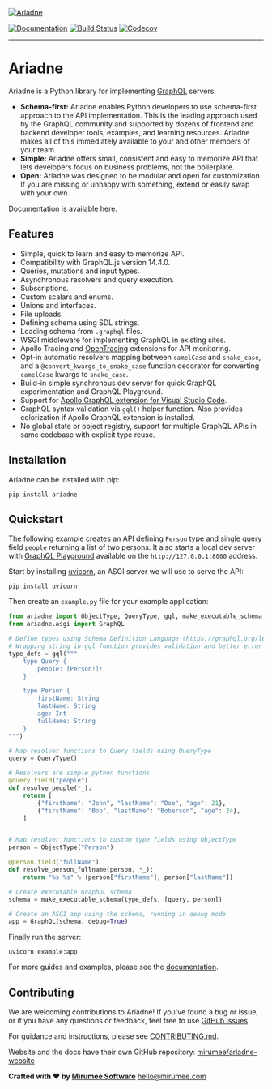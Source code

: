 [![Ariadne](https://ariadnegraphql.org/img/logo-horizontal-sm.png)](https://ariadnegraphql.org)

[![Documentation](https://img.shields.io/badge/docs-ariadnegraphql.org-brightgreen.svg)](https://ariadnegraphql.org)
[![Build Status](https://travis-ci.org/mirumee/ariadne.svg?branch=master)](https://travis-ci.org/mirumee/ariadne)
[![Codecov](https://codecov.io/gh/mirumee/ariadne/branch/master/graph/badge.svg)](https://codecov.io/gh/mirumee/ariadne)

- - - - -

# Ariadne

Ariadne is a Python library for implementing [GraphQL](http://graphql.github.io/) servers.

- **Schema-first:** Ariadne enables Python developers to use schema-first approach to the API implementation. This is the leading approach used by the GraphQL community and supported by dozens of frontend and backend developer tools, examples, and learning resources. Ariadne makes all of this immediately available to your and other members of your team.
- **Simple:** Ariadne offers small, consistent and easy to memorize API that lets developers focus on business problems, not the boilerplate.
- **Open:** Ariadne was designed to be modular and open for customization. If you are missing or unhappy with something, extend or easily swap with your own.

Documentation is available [here](https://ariadnegraphql.org).


## Features

- Simple, quick to learn and easy to memorize API.
- Compatibility with GraphQL.js version 14.4.0.
- Queries, mutations and input types.
- Asynchronous resolvers and query execution.
- Subscriptions.
- Custom scalars and enums.
- Unions and interfaces.
- File uploads.
- Defining schema using SDL strings.
- Loading schema from `.graphql` files.
- WSGI middleware for implementing GraphQL in existing sites.
- Apollo Tracing and [OpenTracing](http://opentracing.io) extensions for API monitoring.
- Opt-in automatic resolvers mapping between `camelCase` and `snake_case`, and a `@convert_kwargs_to_snake_case` function decorator for converting `camelCase` kwargs to `snake_case`.
- Build-in simple synchronous dev server for quick GraphQL experimentation and GraphQL Playground.
- Support for [Apollo GraphQL extension for Visual Studio Code](https://marketplace.visualstudio.com/items?itemName=apollographql.vscode-apollo).
- GraphQL syntax validation via `gql()` helper function. Also provides colorization if Apollo GraphQL extension is installed.
- No global state or object registry, support for multiple GraphQL APIs in same codebase with explicit type reuse.


## Installation

Ariadne can be installed with pip:

```console
pip install ariadne
```


## Quickstart

The following example creates an API defining `Person` type and single query field `people` returning a list of two persons. It also starts a local dev server with [GraphQL Playground](https://github.com/prisma/graphql-playground) available on the `http://127.0.0.1:8000` address.

Start by installing [uvicorn](http://www.uvicorn.org/), an ASGI server we will use to serve the API:

```console
pip install uvicorn
```

Then create an `example.py` file for your example application:

```python
from ariadne import ObjectType, QueryType, gql, make_executable_schema
from ariadne.asgi import GraphQL

# Define types using Schema Definition Language (https://graphql.org/learn/schema/)
# Wrapping string in gql function provides validation and better error traceback
type_defs = gql("""
    type Query {
        people: [Person!]!
    }

    type Person {
        firstName: String
        lastName: String
        age: Int
        fullName: String
    }
""")

# Map resolver functions to Query fields using QueryType
query = QueryType()

# Resolvers are simple python functions
@query.field("people")
def resolve_people(*_):
    return [
        {"firstName": "John", "lastName": "Doe", "age": 21},
        {"firstName": "Bob", "lastName": "Boberson", "age": 24},
    ]


# Map resolver functions to custom type fields using ObjectType
person = ObjectType("Person")

@person.field("fullName")
def resolve_person_fullname(person, *_):
    return "%s %s" % (person["firstName"], person["lastName"])

# Create executable GraphQL schema
schema = make_executable_schema(type_defs, [query, person])

# Create an ASGI app using the schema, running in debug mode
app = GraphQL(schema, debug=True)
```

Finally run the server:

```console
uvicorn example:app
```

For more guides and examples, please see the [documentation](https://ariadnegraphql.org).


Contributing
------------

We are welcoming contributions to Ariadne! If you've found a bug or issue, or if you have any questions or feedback, feel free to use [GitHub issues](https://github.com/mirumee/ariadne/issues).

For guidance and instructions, please see [CONTRIBUTING.md](CONTRIBUTING.md).

Website and the docs have their own GitHub repository: [mirumee/ariadne-website](https://github.com/mirumee/ariadne-website)


**Crafted with ❤️ by [Mirumee Software](http://mirumee.com)**
hello@mirumee.com
